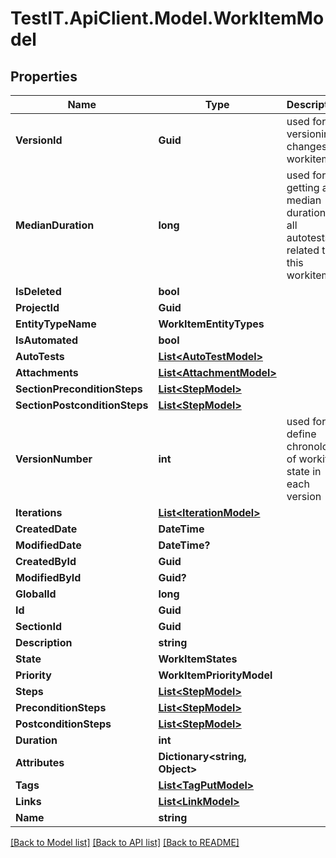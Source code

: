 # TestIT.ApiClient.Model.WorkItemModel

## Properties

Name | Type | Description | Notes
------------ | ------------- | ------------- | -------------
**VersionId** | **Guid** | used for versioning changes in workitem | 
**MedianDuration** | **long** | used for getting a median duration of all autotests related to this workitem | 
**IsDeleted** | **bool** |  | 
**ProjectId** | **Guid** |  | 
**EntityTypeName** | **WorkItemEntityTypes** |  | 
**IsAutomated** | **bool** |  | 
**AutoTests** | [**List&lt;AutoTestModel&gt;**](AutoTestModel.md) |  | [optional] 
**Attachments** | [**List&lt;AttachmentModel&gt;**](AttachmentModel.md) |  | [optional] 
**SectionPreconditionSteps** | [**List&lt;StepModel&gt;**](StepModel.md) |  | [optional] 
**SectionPostconditionSteps** | [**List&lt;StepModel&gt;**](StepModel.md) |  | [optional] 
**VersionNumber** | **int** | used for define chronology of workitem state in each version | 
**Iterations** | [**List&lt;IterationModel&gt;**](IterationModel.md) |  | [optional] 
**CreatedDate** | **DateTime** |  | 
**ModifiedDate** | **DateTime?** |  | [optional] 
**CreatedById** | **Guid** |  | 
**ModifiedById** | **Guid?** |  | [optional] 
**GlobalId** | **long** |  | 
**Id** | **Guid** |  | 
**SectionId** | **Guid** |  | 
**Description** | **string** |  | [optional] 
**State** | **WorkItemStates** |  | 
**Priority** | **WorkItemPriorityModel** |  | 
**Steps** | [**List&lt;StepModel&gt;**](StepModel.md) |  | 
**PreconditionSteps** | [**List&lt;StepModel&gt;**](StepModel.md) |  | 
**PostconditionSteps** | [**List&lt;StepModel&gt;**](StepModel.md) |  | 
**Duration** | **int** |  | 
**Attributes** | **Dictionary&lt;string, Object&gt;** |  | 
**Tags** | [**List&lt;TagPutModel&gt;**](TagPutModel.md) |  | 
**Links** | [**List&lt;LinkModel&gt;**](LinkModel.md) |  | 
**Name** | **string** |  | 

[[Back to Model list]](../README.md#documentation-for-models) [[Back to API list]](../README.md#documentation-for-api-endpoints) [[Back to README]](../README.md)

